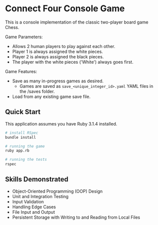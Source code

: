 # Connect Four Console Game

<!-- ![Gameplay demo of one player winning the game Chess](/assets/chess-demo.gif) -->

This is a console implementation of the classic two-player board game Chess.

Game Parameters:

- Allows 2 human players to play against each other.
- Player 1 is always assigned the white pieces.
- Player 2 is always assigned the black pieces.
- The player with the white pieces ('White') always goes first.
<!-- - TODO: Allow the human player to play against a computer player. -->

Game Features:

- Save as many in-progress games as desired.
  - Games are saved as `save_<unique_integer_id>.yaml` YAML files in the /saves folder.
- Load from any existing game save file.

## Quick Start

This application assumes you have Ruby 3.1.4 installed.

```bash
# install RSpec
bundle install

# running the game
ruby app.rb

# running the tests
rspec
```

## Skills Demonstrated

- Object-Oriented Programming (OOP) Design
- Unit and Integration Testing
- Input Validation
- Handling Edge Cases
- File Input and Output
- Persistent Storage with Writing to and Reading from Local Files
